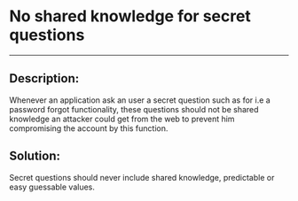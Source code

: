 # No shared knowledge for secret questions
-------

## Description:

Whenever an application ask an user a secret question such as for i.e a password forgot
functionality, these questions should not be shared knowledge an attacker could get from
the web to prevent him compromising the account by this function.

## Solution:

Secret questions should never include shared knowledge, predictable or easy
guessable values.
